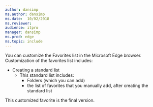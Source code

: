 ```yaml
---
author: dansimp
ms.author: dansimp
ms.date:  10/02/2018
ms.reviewer: 
audience: itpro
manager: dansimp
ms.prod: edge
ms.topic: include
---
```


You can customize the Favorites list in the Microsoft Edge browser. Customization of the favorites list includes:

- Creating a standard list
    - This standard list includes:
        - Folders (which you can add)
        - the list of favorites that you manually add, after creating the standard list

This customized favorite is the final version. 


